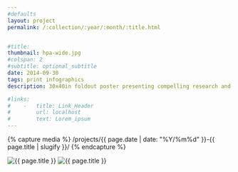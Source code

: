 ```yaml
---
#defaults
layout: project
permalink: /:collection/:year/:month/:title.html


#title:
thumbnail: hpa-wide.jpg
#colspan: 2
#subtitle: optional_subtitle
date: 2014-09-30
tags: print infographics
description: 30x40in foldout poster presenting compelling research and information about the phenomenon that is human-powered flight.

#links:
#    -   title: Link_Header
#        url: localhost
#        text: Lorem_ipsum
---
```


<!-- set project media path -->
{% capture media %}
    /projects/{{ page.date | date: "%Y/%m%d" }}-{{ page.title | slugify }}/
{% endcapture %}
<!-- end -->

<!-- media -->
<img class="span8" src="{{ site.data.global_assets.placeholder }}" data-src="{{media|strip}}hpa-wide.jpg" alt="{{ page.title }}">
<img class="span8" src="{{ site.data.global_assets.placeholder }}" data-src="{{media|strip}}hpa-close.jpg" alt="{{ page.title }}">
